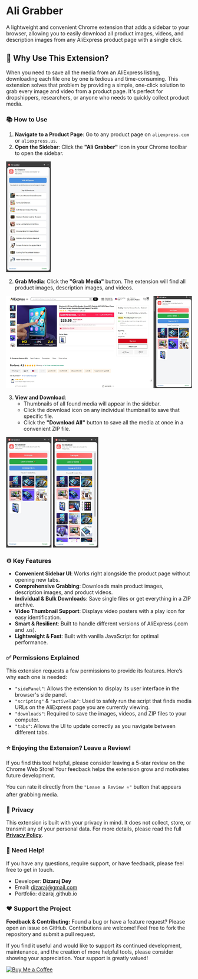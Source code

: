 # Ali Grabber
A lightweight and convenient Chrome extension that adds a sidebar to your browser, allowing you to easily download all product images, videos, and description images from any AliExpress product page with a single click.

## 💯 Why Use This Extension?
When you need to save all the media from an AliExpress listing, downloading each file one by one is tedious and time-consuming. This extension solves that problem by providing a simple, one-click solution to grab every image and video from a product page. It's perfect for dropshippers, researchers, or anyone who needs to quickly collect product media.

### 📚 How to Use
1. __Navigate to a Product Page__: Go to any product page on `aliexpress.com` or `aliexpress.us`.
2. __Open the Sidebar__: Click the **"Ali Grabber"** icon in your Chrome toolbar to open the sidebar.
<img src="./screenshots/screenshot_04.jpg" height="300px" alt="Ali Grabber Screenshot 01"/>

2. __Grab Media__: Click the **"Grab Media"** button. The extension will find all product images, description images, and videos.
<img src="./screenshots/screenshot_01.jpg" height="250px" alt="Ali Grabber Screenshot 02"/>

3. __View and Download__:
    - Thumbnails of all found media will appear in the sidebar.
    - Click the download icon on any individual thumbnail to save that specific file.
    - Click the **"Download All"** button to save all the media at once in a convenient ZIP file.
<div>
<span><img src="./screenshots/screenshot_02.jpg" height="300px" alt="Ali Grabber Screenshot 03"/></span>
<span><img src="./screenshots/screenshot_03.jpg" height="300px" alt="Ali Grabber Screenshot 04"/></span>
</div> 

### ⚙️ Key Features
- __Convenient Sidebar UI__: Works right alongside the product page without opening new tabs.
- __Comprehensive Grabbing__: Downloads main product images, description images, and product videos.
- __Individual & Bulk Downloads__: Save single files or get everything in a ZIP archive.
- __Video Thumbnail Support__: Displays video posters with a play icon for easy identification.
- __Smart & Resilient__: Built to handle different versions of AliExpress (.com and .us).
- __Lightweight & Fast__: Built with vanilla JavaScript for optimal performance.

### ✅ Permissions Explained
This extension requests a few permissions to provide its features. Here’s why each one is needed:
- `"sidePanel"`: Allows the extension to display its user interface in the browser's side panel.
- `"scripting"` & `"activeTab"`: Used to safely run the script that finds media URLs on the AliExpress page you are currently viewing.
- `"downloads"`: Required to save the images, videos, and ZIP files to your computer.
- `"tabs"`: Allows the UI to update correctly as you navigate between different tabs.

### ⭐ Enjoying the Extension? Leave a Review!
If you find this tool helpful, please consider leaving a 5-star review on the Chrome Web Store! Your feedback helps the extension grow and motivates future development.

You can rate it directly from the `"Leave a Review ⭐"` button that appears after grabbing media.

### 🔐 Privacy
This extension is built with your privacy in mind. It does not collect, store, or transmit any of your personal data. For more details, please read the full **[Privacy Policy](SECURITY.md)**.

### 💬 Need Help!
If you have any questions, require support, or have feedback, please feel free to get in touch.
- Developer: **Dizaraj Dey**
- Email: dizaraj@gmail.com
- Portfolio: dizaraj.github.io

### ❤️ Support the Project
**Feedback & Contributing:** Found a bug or have a feature request? Please open an issue on GitHub.
Contributions are welcome! Feel free to fork the repository and submit a pull request.

If you find it useful and would like to support its continued development, maintenance, and the creation of more helpful tools, please consider showing your appreciation. Your support is greatly valued!

[![Buy Me a Coffee](https://img.shields.io/badge/Buy_Me_A_Coffee-ffdd00?style=for-the-badge&logo=buymeacoffee&logoColor=black)](https://coff.ee/dizaraj)